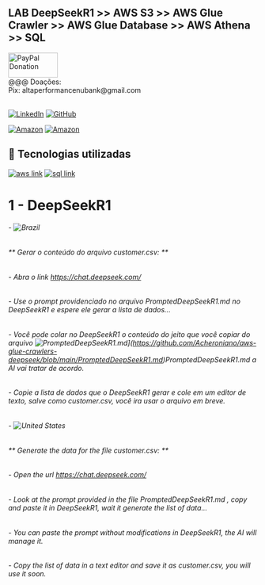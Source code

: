 ## LAB DeepSeekR1 >> AWS S3 >> AWS Glue Crawler >> AWS Glue Database >> AWS Athena >> SQL

<div>
   <a href="https://www.paypal.com/donate/?business=C5ZXDE6A7M28E&no_recurring=0&item_name=Donation+for+Owner+of+this+PayPal+Account&currency_code=BRL" target="_blank">
       <img src="https://www.paypalobjects.com/paypal-ui/logos/svg/paypal-color.svg" alt="PayPal Donation" width="100" height="50">
   </a><br>
   @@@ Doações:<br>Pix: altaperformancenubank@gmail.com<br>
</div>
<br>

[![LinkedIn](https://img.shields.io/badge/LinkedIn-0077B5?style=for-the-badge&logo=linkedin&logoColor=white)](https://www.linkedin.com/in/f%C3%A1bio-samuel-dos-santos-canedo-2708b533/)
[![GitHub](https://img.shields.io/badge/GitHub-100000?style=for-the-badge&logo=github&logoColor=white)](https://github.com/Acheroniano)

[![Amazon](https://img.shields.io/badge/Amazon%20Mais%20Vendidos-39E09B?style=social&logo=amazon&logoColor=39E09B)](https://amzn.to/3SYdXzY)
[![Amazon](https://img.shields.io/badge/Amazon%20Ofertas-39E09B?style=social&logo=amazon&logoColor=39E09B)](https://amzn.to/3XbudAb)

<h2> 🤖 Tecnologias utilizadas</h2>

<div>
  <a href="https://www.w3schools.com/aws" target="_new"><img src="https://img.shields.io/badge/aws-239120?style=for-the-badge&logo=aws&logoColor=white" alt="aws link"></a>
  <a href="https://www.w3schools.com/sql" target="_new"><img src="https://img.shields.io/badge/sql-239120?style=for-the-badge&logo=sql&logoColor=white" alt="sql link"></a>
  <!-- <a href="https://www.w3schools.com/js" target="_new"><img src="https://img.shields.io/badge/JavaScript-F7DF1E?style=for-the-badge&logo=javascript&logoColor=blue" alt="html link"></a>
-->
</div>

# 1 - DeepSeekR1

###### - ![Brazil](https://github.com/Acheroniano/flag-icon/blob/master/png/16/country-4x3/br.png "Brazil") 
###### ** Gerar o conteúdo do arquivo *customer.csv:* ** 
###### - Abra o link *https://chat.deepseek.com/*
###### - Use o prompt providenciado no arquivo *PromptedDeepSeekR1.md* no DeepSeekR1 e espere ele gerar a lista de dados...
###### - Você pode colar no DeepSeekR1 o conteúdo do jeito que você copiar do arquivo ![PromptedDeepSeekR1.md](https://img.shields.io/badge/files-39E09B?style=social&logo=files&logoColor=39E09B)](https://github.com/Acheroniano/aws-glue-crawlers-deepseek/blob/main/PromptedDeepSeekR1.md)*PromptedDeepSeekR1.md* a AI vai tratar de acordo.
###### - Copie a lista de dados que o DeepSeekR1 gerar e cole em um editor de texto, salve como *customer.csv*, você ira usar o arquivo em breve.

###### - ![United States](https://github.com/Acheroniano/flag-icon/blob/master/png/16/country-4x3/us.png "United States") 
###### ** Generate the data for the file *customer.csv:* ** 
###### - Open the url *https://chat.deepseek.com/*
###### - Look at the prompt provided in the file *PromptedDeepSeekR1.md* , copy and paste it in DeepSeekR1, wait it generate the list of data...
###### - You can paste the prompt without modifications in DeepSeekR1, the AI will manage it.
###### - Copy the list of data in a text editor and save it as *customer.csv*, you will use it soon.

